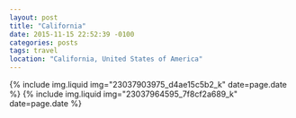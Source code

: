 ```yaml
---
layout: post
title: "California"
date: 2015-11-15 22:52:39 -0100
categories: posts
tags: travel
location: "California, United States of America"
---
```


{% include img.liquid img="23037903975_d4ae15c5b2_k" date=page.date %}
{% include img.liquid img="23037964595_7f8cf2a689_k" date=page.date %}
